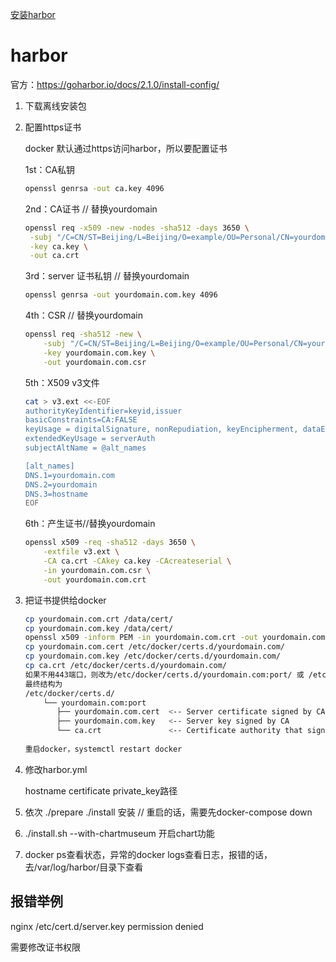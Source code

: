 [安装harbor](#安装harbor)



# harbor

官方：https://goharbor.io/docs/2.1.0/install-config/

1. 下载离线安装包

2. 配置https证书

   docker 默认通过https访问harbor，所以要配置证书

   1st：CA私钥

   ```sh
   openssl genrsa -out ca.key 4096
   ```

   2nd：CA证书 // 替换yourdomain

   ```sh
   openssl req -x509 -new -nodes -sha512 -days 3650 \
    -subj "/C=CN/ST=Beijing/L=Beijing/O=example/OU=Personal/CN=yourdomain.com" \
    -key ca.key \
    -out ca.crt
   ```

   3rd：server 证书私钥 // 替换yourdomain

   ```sh
   openssl genrsa -out yourdomain.com.key 4096
   ```

   4th：CSR  // 替换yourdomain

   ```sh
   openssl req -sha512 -new \
       -subj "/C=CN/ST=Beijing/L=Beijing/O=example/OU=Personal/CN=yourdomain.com" \
       -key yourdomain.com.key \
       -out yourdomain.com.csr
   ```

   5th：X509 v3文件

   ```sh
   cat > v3.ext <<-EOF
   authorityKeyIdentifier=keyid,issuer
   basicConstraints=CA:FALSE
   keyUsage = digitalSignature, nonRepudiation, keyEncipherment, dataEncipherment
   extendedKeyUsage = serverAuth
   subjectAltName = @alt_names
   
   [alt_names]
   DNS.1=yourdomain.com
   DNS.2=yourdomain
   DNS.3=hostname
   EOF
   ```

   6th：产生证书//替换yourdomain

   ```sh
   openssl x509 -req -sha512 -days 3650 \
       -extfile v3.ext \
       -CA ca.crt -CAkey ca.key -CAcreateserial \
       -in yourdomain.com.csr \
       -out yourdomain.com.crt
   ```

   

3. 把证书提供给docker

   ```sh
   cp yourdomain.com.crt /data/cert/
   cp yourdomain.com.key /data/cert/
   openssl x509 -inform PEM -in yourdomain.com.crt -out yourdomain.com.cert
   cp yourdomain.com.cert /etc/docker/certs.d/yourdomain.com/
   cp yourdomain.com.key /etc/docker/certs.d/yourdomain.com/
   cp ca.crt /etc/docker/certs.d/yourdomain.com/
   如果不用443端口，则改为/etc/docker/certs.d/yourdomain.com:port/ 或 /etc/docker/certs.d/ip:port/
   最终结构为
   /etc/docker/certs.d/
       └── yourdomain.com:port
          ├── yourdomain.com.cert  <-- Server certificate signed by CA
          ├── yourdomain.com.key   <-- Server key signed by CA
          └── ca.crt               <-- Certificate authority that signed the registry certificate
          
   重启docker，systemctl restart docker
   ```

4. 修改harbor.yml

   hostname certificate private_key路径

5. 依次 ./prepare ./install 安装  // 重启的话，需要先docker-compose down

6. ./install.sh  --with-chartmuseum  开启chart功能

7. docker ps查看状态，异常的docker logs查看日志，报错的话，去/var/log/harbor/目录下查看

   

## 报错举例

nginx /etc/cert.d/server.key permission denied

需要修改证书权限